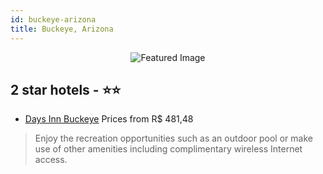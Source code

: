 ```yaml
---
id: buckeye-arizona
title: Buckeye, Arizona
---
```


<center><img src="https://i.travelapi.com/hotels/1000000/900000/895700/895621/d17ba4eb_z.jpg" alt="Featured Image" /></center>


##  2 star hotels - ⭐️⭐️

-    [Days Inn Buckeye](https://us.hurb.com/hotels/buckeye/days-inn-buckeye-JNP-JP247491?cmp=18055) Prices from R$ 481,48
   > Enjoy the recreation opportunities such as an outdoor pool or make use of other amenities including complimentary wireless Internet access.
